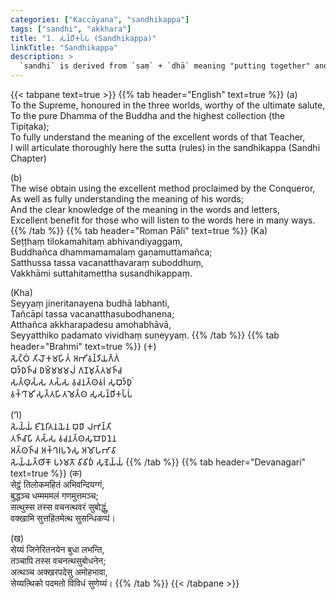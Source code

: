 ```yaml
---
categories: ["Kaccāyana", "sandhikappa"]
tags: ["sandhi", "akkhara"]
title: "1. 𑀲𑀦𑁆𑀥𑀺𑀓𑀧𑁆𑀧 (Sandhikappa)"
linkTitle: "Sandhikappa"
description: >
  `sandhi` is derived from `saṃ` + `dhā` meaning "putting together" and is used to refer to the transformation that result from the joining together of two words (or two parts of a word) for the sake of euphony.
---
```


{{< tabpane text=true >}}
{{% tab header="English" text=true %}}
(a)  
To the Supreme, honoured in the three worlds, worthy of the ultimate salute,  
To the pure Dhamma of the Buddha and the highest collection (the Tipiṭaka);  
To fully understand the meaning of the excellent words of that Teacher,  
I will articulate thoroughly here the sutta (rules) in the sandhikappa (Sandhi Chapter)

(b)  
The wise obtain using the excellent method proclaimed by the Conqueror,  
As well as fully understanding the meaning of his words;  
And the clear knowledge of the meaning in the words and letters,  
Excellent benefit for those who will listen to the words here in many ways.
{{% /tab %}}
{{% tab header="Roman Pāli" text=true %}}
(Ka)  
Seṭṭhaṃ tilokamahitaṃ abhivandiyaggaṃ,  
Buddhañca dhammamamalaṃ gaṇamuttamañca;  
Satthussa tassa vacanatthavaraṃ suboddhuṃ,  
Vakkhāmi suttahitamettha susandhikappaṃ.

(Kha)  
Seyyaṃ jineritanayena budhā labhanti,  
Tañcāpi tassa vacanatthasubodhanena;  
Atthañca akkharapadesu amohabhāvā,  
Seyyatthiko padamato vividhaṃ suṇeyyaṃ.
{{% /tab %}}
{{% tab header="Brahmi" text=true %}}
(𑀓)  
𑀲𑁂𑀝𑁆𑀞𑀁 𑀢𑀺𑀮𑁄𑀓𑀫𑀳𑀺𑀢𑀁 𑀅𑀪𑀺𑀯𑀦𑁆𑀤𑀺𑀬𑀕𑁆𑀕𑀁  
𑀩𑀼𑀤𑁆𑀥𑀜𑁆𑀘 𑀥𑀫𑁆𑀫𑀫𑀫𑀮𑀁 𑀕𑀡𑀫𑀼𑀢𑁆𑀢𑀫𑀜𑁆𑀘  
𑀲𑀢𑁆𑀣𑀼𑀲𑁆𑀲 𑀢𑀲𑁆𑀲 𑀯𑀘𑀦𑀢𑁆𑀣𑀯𑀭𑀁 𑀲𑀼𑀩𑀼𑀤𑁆𑀥𑀼𑀁  
𑀯𑀓𑁆𑀔𑀸𑀫𑀺 𑀲𑀼𑀢𑁆𑀢𑀳𑀺𑀢𑀫𑁂𑀢𑁆𑀣 𑀲𑀼𑀲𑀦𑁆𑀥𑀺𑀓𑀧𑁆𑀧𑀁

(𑀔)  
𑀲𑁂𑀬𑁆𑀬𑀁 𑀚𑀺𑀦𑁂𑀭𑀺𑀢𑀦𑀬𑁂𑀦 𑀩𑀼𑀥𑀸 𑀮𑀪𑀦𑁆𑀢𑀺  
𑀢𑀜𑁆𑀘𑀸𑀧𑀺 𑀢𑀲𑁆𑀲 𑀯𑀘𑀦𑀢𑁆𑀣𑀲𑀼𑀩𑁄𑀥𑀦𑁂𑀦  
𑀅𑀢𑁆𑀣𑀜𑁆𑀘 𑀅𑀓𑁆𑀔𑀭𑀧𑀤𑁂𑀲𑀼 𑀅𑀫𑁄𑀳𑀪𑀸𑀯𑀸  
𑀲𑁂𑀬𑁆𑀬𑀢𑁆𑀣𑀺𑀓𑁄 𑀧𑀤𑀫𑀢𑁄 𑀯𑀺𑀯𑀺𑀥𑀁 𑀲𑀼𑀡𑁂𑀬𑁆𑀬𑀁
{{% /tab %}}
{{% tab header="Devanagari" text=true %}}
(क)  
सेट्ठं तिलोकमहितं अभिवन्दियग्गं,  
बुद्धञ्च धम्मममलं गणमुत्तमञ्च;  
सत्थुस्स तस्स वचनत्थवरं सुबोद्धुं,  
वक्खामि सुत्तहितमेत्थ सुसन्धिकप्पं।

(ख)  
सेय्यं जिनेरितनयेन बुधा लभन्ति,  
तञ्चापि तस्स वचनत्थसुबोधनेन;  
अत्थञ्च अक्खरपदेसु अमोहभावा,  
सेय्यत्थिको पदमतो विविधं सुणेय्यं।
{{% /tab %}}
{{< /tabpane >}}
